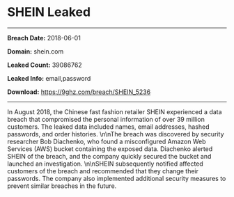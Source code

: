 # SHEIN Leaked

------------
**Breach Date:** 2018-06-01

**Domain:** shein.com

**Leaked Count:** 39086762

**Leaked Info:** email,password

**Download:** https://9ghz.com/breach/SHEIN_5236

------------
In August 2018, the Chinese fast fashion retailer SHEIN experienced a data breach that compromised the personal information of over 39 million customers. The leaked data included names, email addresses, hashed passwords, and order histories. \n\nThe breach was discovered by security researcher Bob Diachenko, who found a misconfigured Amazon Web Services (AWS) bucket containing the exposed data. Diachenko alerted SHEIN of the breach, and the company quickly secured the bucket and launched an investigation. \n\nSHEIN subsequently notified affected customers of the breach and recommended that they change their passwords. The company also implemented additional security measures to prevent similar breaches in the future.
